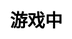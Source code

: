 ---
title: 游戏中
layout: guess_who_win_rock/play
description: 猜猜谁会赢 - 游戏页面.
js: ["js/game/guess_who_win_rock/parameter.js", "js/game/guess_who_win_rock/play.js"]
css: ["css/game/guess_who_win_rock/guess_who_win_rock.css"]
---